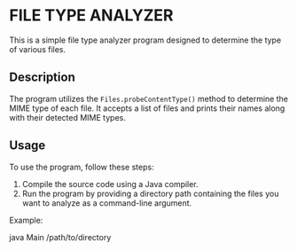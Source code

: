 # FILE TYPE ANALYZER

This is a simple file type analyzer program designed to determine the type of various files.

## Description

The program utilizes the `Files.probeContentType()` method to determine the MIME type of each file. It accepts a list of files and prints their names along with their detected MIME types.

## Usage

To use the program, follow these steps:
1. Compile the source code using a Java compiler.
2. Run the program by providing a directory path containing the files you want to analyze as a command-line argument.

Example:

java Main /path/to/directory